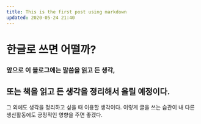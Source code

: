 ```yaml
---
title: This is the first post using markdown
updated: 2020-05-24 21:40
---
```


# 한글로 쓰면 어떨까?

### 앞으로 이 블로그에는 말씀을 읽고 든 생각,

## 또는 책을 읽고 든 생각을 정리해서 올릴 예정이다.

그 외에도 생각을 정리하고 싶을 때 이용할 생각이다. 이렇게 글을 쓰는 습관이 내 다른 생산활동에도 긍정적인 영향을 주면 좋겠다.

